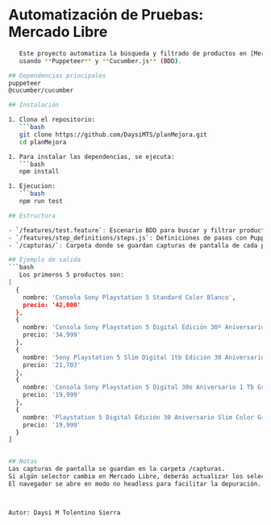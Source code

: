 # Automatización de Pruebas: Mercado Libre
```bash
   Este proyecto automatiza la búsqueda y filtrado de productos en [Mercado Libre](https://www.mercadolibre.com) 
   usando **Puppeteer** y **Cucumber.js** (BDD).

## Dependencias principales
puppeteer
@cucumber/cucumber

## Instalación

1. Clona el repositorio:
   ```bash
   git clone https://github.com/DaysiMTS/planMejora.git
   cd planMejora

1. Para instalar las dependencias, se ejecuta:
   ```bash
   npm install

1. Ejecucion:
   ```bash
   npm run test

## Estructura

- `/features/test.feature`: Escenario BDD para buscar y filtrar productos.
- `/features/step_definitions/steps.js`: Definiciones de pasos con Puppeteer.
- `/capturas/`: Carpeta donde se guardan capturas de pantalla de cada paso.

## Ejemplo de salida
```bash
   Los primeros 5 productos son:
[
  {
    nombre: 'Consola Sony Playstation 5 Standard Color Blanco',
    precio: '42,000'
  },
  {
    nombre: 'Consola Sony Playstation 5 Digital Edición 30º Aniversario 1 Tb Gris Gris',
    precio: '34,999'
  },
  {
    nombre: 'Sony Playstation 5 Slim Digital 1tb Edición 30 Aniversario + Unidad Lectora De Discos Para Ps5.',
    precio: '21,703'
  },
  {
    nombre: 'Consola Sony Playstation 5 Digital 30o Aniversario 1 Tb Gris',
    precio: '19,999'
  },
  {
    nombre: 'Playstation 5 Digital Edición 30 Aniversario Slim Color Gris',
    precio: '19,999'
  }
]


## Notas
Las capturas de pantalla se guardan en la carpeta /capturas.
Si algún selector cambia en Mercado Libre, deberás actualizar los selectores en steps.js.
El navegador se abre en modo no headless para facilitar la depuración.



Autor: Daysi M Tolentino Sierra


